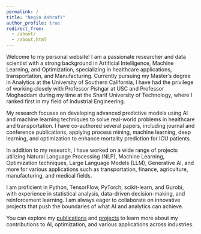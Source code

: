 ```yaml
---
permalink: /
title: "Negin Ashrafi"
author_profile: true
redirect_from: 
  - /about/
  - /about.html
---
```


Welcome to my personal website! I am a passionate researcher and data scientist with a strong background in Artificial Intelligence, Machine Learning, and Optimization, specializing in healthcare applications, transportation, and Manufacturing. Currently pursuing my Master’s degree in Analytics at the University of Southern California, I have had the privilege of working closely with Professor Pishgar at USC and Professor Moghaddam during my time at the Sharif University of Technology, where I ranked first in my field of Industrial Engineering.

My research focuses on developing advanced predictive models using AI and machine learning techniques to solve real-world problems in healthcare and transportation. I have co-authored several papers, including journal and conference publications, applying process mining, machine learning, deep learning, and optimization to enhance mortality prediction for ICU patients. 

In addition to my research, I have worked on a wide range of projects utilizing Natural Language Processing (NLP), Machine Learning, Optimization techniques, Large Language Models (LLM), Generative AI, and more for various applications such as transportation, finance, agriculture, manufacturing, and medical fields.

I am proficient in Python, TensorFlow, PyTorch, scikit-learn, and Gurobi, with experience in statistical analysis, data-driven decision-making, and reinforcement learning. I am always eager to collaborate on innovative projects that push the boundaries of what AI and analytics can achieve.

You can explore my [publications](https://negiiinx.github.io/publications/) and [projects](https://negiiinx.github.io/projects/) to learn more about my contributions to AI, optimization, and various applications across industries.
